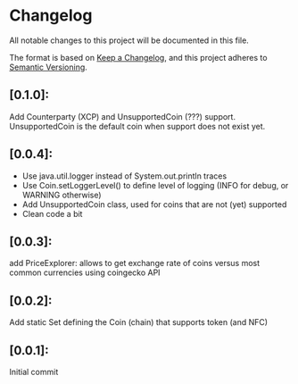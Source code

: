 # Changelog

All notable changes to this project will be documented in this file.

The format is based on [Keep a Changelog](https://keepachangelog.com/en/1.0.0/),
and this project adheres to [Semantic Versioning](https://semver.org/spec/v2.0.0.html).

## [0.1.0]: 

Add Counterparty (XCP) and UnsupportedCoin (???) support.
UnsupportedCoin is the default coin when support does not exist yet. 
    
## [0.0.4]: 
    
* Use java.util.logger instead of System.out.println traces
* Use Coin.setLoggerLevel() to define level of logging (INFO for debug, or WARNING otherwise)
* Add UnsupportedCoin class, used for coins that are not (yet) supported
* Clean code a bit

## [0.0.3]: 

add PriceExplorer: allows to get exchange rate of coins versus most common currencies using coingecko API

## [0.0.2]: 

Add static Set defining the Coin (chain) that supports token (and NFC)

## [0.0.1]: 

Initial commit